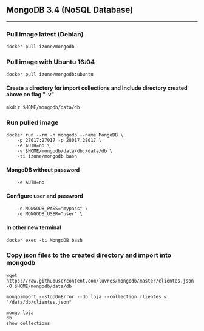## MongoDB 3.4 (NoSQL Database)
---
### Pull image latest (Debian)
```
docker pull izone/mongodb
```
### Pull image with Ubuntu 16:04
```
docker pull izone/mongodb:ubuntu
```
#### Create a directory for import collections and Include directory created above on flag "-v"
```
mkdir $HOME/mongodb/data/db
```
### Run pulled image
```
docker run --rm -h mongodb --name MongoDB \
	-p 27017:27017 -p 28017:28017 \
	-e AUTH=no \
	-v $HOME/mongodb/data/db:/data/db \
	-ti izone/mongodb bash
```
#### MongoDB without password
```
	-e AUTH=no
```
#### Configure user and password
```
	-e MONGODB_PASS="mypass" \
	-e MONGODB_USER="user" \
```
#### In other new terminal
```
docker exec -ti MongoDB bash
```
### Copy json files to the created directory and import into mongodb
```
wget https://raw.githubusercontent.com/luvres/mongodb/master/clientes.json -O $HOME/mongodb/data/db

mongoimport --stopOnError --db loja --collection clientes < "/data/db/clientes.json"

mongo loja
db
show collections
```


